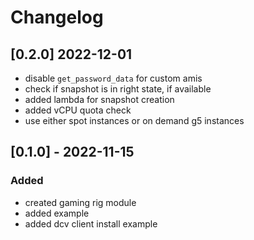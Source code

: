 # Changelog

## [0.2.0] 2022-12-01

- disable `get_password_data` for custom amis
- check if snapshot is in right state, if available
- added lambda for snapshot creation
- added vCPU quota check
- use either spot instances or on demand g5 instances

## [0.1.0] - 2022-11-15

### Added 

- created gaming rig module 
- added example
- added dcv client install example
